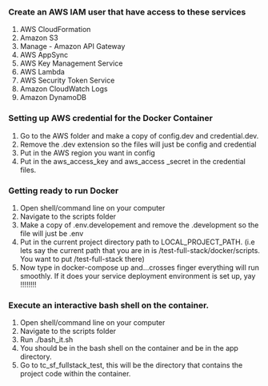 ### **Create an AWS IAM user that have access to these services**

 1. AWS CloudFormation
 2. Amazon S3
 3. Manage - Amazon API Gateway
 4. AWS AppSync
 5. AWS Key Management Service
 6. AWS Lambda
 7. AWS Security Token Service
 8. Amazon CloudWatch Logs
 9. Amazon DynamoDB

### **Setting up AWS credential for the Docker Container**

 1. Go to the AWS folder and make a copy of config.dev and
    credential.dev.    
 2. Remove the .dev extension so the files will just be config and
    credential
 3. Put in the AWS region you want in config
 4. Put in the aws_access_key and aws_access _secret in the credential
    files.
		
###  **Getting ready to run Docker**

1. Open shell/command line on your computer
2. Navigate to the scripts folder
3. Make a copy of .env.developement and remove the .development so the file will just be .env
4. Put in the current project directory path to LOCAL_PROJECT_PATH.  (i.e lets say the current path that you are in is /test-full-stack/docker/scripts.  You want to put /test-full-stack there)
5. Now type in docker-compose up and…crosses finger everything will run smoothly.  If it does your service deployment environment is set up, yay !!!!!!!!



### Execute an interactive bash shell on the container.

1. Open shell/command line on your computer
2. Navigate to the scripts folder
3. Run ./bash_it.sh
4. You should be in the bash shell on the container and be in the app directory. 
5. Go to tc_sf_fullstack_test, this will be the directory that contains the project code within the container.
